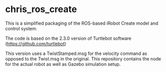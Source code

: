 chris_ros_create
======

This is a simplified packaging of the ROS-based iRobot Create model and control system.

The code is based on the 2.3.0 version of Turtlebot software (https://github.com/turtlebot)

This version uses a TwistStamped.msg for the velocity command as opposed to the Twist.msg in the original.
This repository contains the node for the actual robot as well as Gazebo simulation setup.



